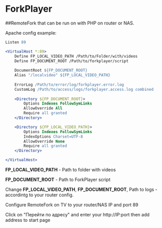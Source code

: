 # ForkPlayer

##RemoteFork that can be run on with PHP on router or NAS.

Apache config example:
```apache
Listen 89

<VirtualHost *:89>
	Define FP_LOCAL_VIDEO_PATH /Path/to/Folder/with/videos
    Define FP_DOCUMENT_ROOT /Path/to/forkplayer/script
    
	DocumentRoot ${FP_DOCUMENT_ROOT}
	Alias "/localvideo" ${FP_LOCAL_VIDEO_PATH}
	
	ErrorLog /Path/to/error/log/forkplayer.error.log
	CustomLog /Path/to/access/logs/forkplayer.access.log combined
	
	<Directory ${FP_DOCUMENT_ROOT}>
        Options Indexes FollowSymLinks
        AllowOverride All
        Require all granted
	</Directory>

	<Directory ${FP_LOCAL_VIDEO_PATH}>
		Options Indexes FollowSymLinks
		IndexOptions Charset=UTF-8
		AllowOverride None
		Require all granted
	</Directory>

</VirtualHost>
```
**FP_LOCAL_VIDEO_PATH** - Path to folder with videos

**FP_DOCUMENT_ROOT** - Path to ForkPlayer script

Change **FP_LOCAL_VIDEO_PATH**, **FP_DOCUMENT_ROOT**, Path to logs - accordintg to your router config.

Configure RemoteFork on TV to your router/NAS IP and port 89

Сlick on "Перейти по адресу" and enter your http://IP:port then add address to start page

